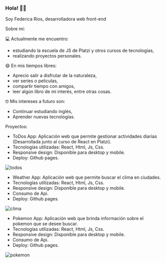 ###           Hola! 👋👋

Soy Federica Rios, desarrolladora web front-end

Sobre mi:

💻 Actualmente me encuentro: 

-  estudiando la escuela de JS de Platzi y otros cursos de tecnologías,
-  realizando proyectos personales.

😄 En mis tiempos libres:

- Aprecio salir a disfrutar de la naturaleza, 
- ver series o peliculas, 
- compartir tiempo con amigos, 
- leer algún libro de mi interés, entre otras cosas.

🤓 Mis intereses a futuro son:

- Continuar estudiando inglés,
- Aprender nuevas tecnologías.

Proyectos:

- ToDos App: Aplicación web que permite gestionar actividades diarias (Desarrollada junto al curso de React en Platzi).
- Tecnologías utilizadas: React, Html, Js, Css.
- Responsive design: Disponible para desktop y mobile.
- Deploy: Github pages.


![todos](https://user-images.githubusercontent.com/98617759/170395052-8466f302-9320-4cd9-a999-81de8d95bbc5.png)


- Weather App: Aplicación web que permite buscar el clima en ciudades.
- Tecnologías utilizadas: React, Html, Js, Css.
- Responsive design: Disponible para desktop y mobile.
- Consumo de Api.
- Deploy: Github pages.


![clima](https://user-images.githubusercontent.com/98617759/170394912-506ece19-e6ff-4157-8575-f51db2c2938a.png)


- Pokemon App: Aplicación web que brinda información sobre el pokemon que se desee buscar.
- Tecnologías utilizadas: React, Html, Js, Css.
- Responsive design: Disponible para desktop y mobile.
- Consumo de Api.
- Deploy: Github pages.


![pokemon](https://user-images.githubusercontent.com/98617759/170395528-a1e44eb0-45ee-4239-aabb-76c955183cf9.png)


